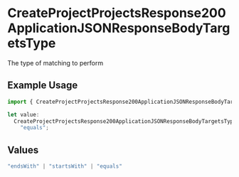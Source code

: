 # CreateProjectProjectsResponse200ApplicationJSONResponseBodyTargetsType

The type of matching to perform

## Example Usage

```typescript
import { CreateProjectProjectsResponse200ApplicationJSONResponseBodyTargetsType } from "@vercel/sdk/models/createprojectop.js";

let value:
  CreateProjectProjectsResponse200ApplicationJSONResponseBodyTargetsType =
    "equals";
```

## Values

```typescript
"endsWith" | "startsWith" | "equals"
```